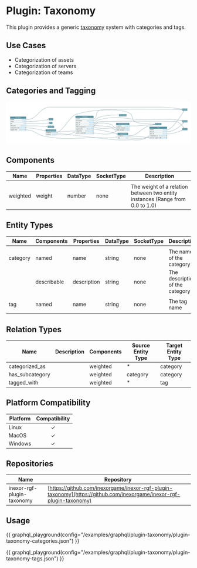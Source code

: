 # Plugin: Taxonomy

This plugin provides a generic [taxonomy](https://en.wikipedia.org/wiki/Taxonomy) system with categories and tags.

## Use Cases

* Categorization of assets
* Categorization of servers
* Categorization of teams

## Categories and Tagging

[![Taxonomy](images/plugin_taxonomy.png)](images/plugin_taxonomy.png)

## Components

| Name      | Properties | DataType | SocketType | Description                                                                   |
|-----------|------------|----------|------------|-------------------------------------------------------------------------------|
|           |
| weighted  | weight     | number   | none       | The weight of a relation between two entity instances (Range from 0.0 to 1.0) |

## Entity Types

| Name     | Components  | Properties  | DataType | SocketType | Description                     |
|----------|-------------|-------------|----------|------------|---------------------------------|
||
| category | named       | name        | string   | none       | The name of the category        |
|          | describable | description | string   | none       | The description of the category |
||
| tag      | named       | name        | string   | none       | The tag name                    |
||

## Relation Types

| Name            | Description | Components | Source Entity Type | Target Entity Type |
|-----------------|-------------|------------|--------------------|--------------------|
| categorized_as  |             | weighted   | *                  | category           |
| has_subcategory |             | weighted   | category           | category           |
| tagged_with     |             | weighted   | *                  | tag                |

## Platform Compatibility

| Platform | Compatibility |
|----------|:-------------:|
| Linux    |       ✓       |
| MacOS    |       ✓       |
| Windows  |       ✓       |

## Repositories

| Name                       | Repository                                                                                                            |
|----------------------------|-----------------------------------------------------------------------------------------------------------------------|
| inexor-rgf-plugin-taxonomy | [https://github.com/inexorgame/inexor-rgf-plugin-taxonomy](https://github.com/inexorgame/inexor-rgf-plugin-taxonomy)  |

## Usage

{{ graphql_playground(config="/examples/graphql/plugin-taxonomy/plugin-taxonomy-categories.json") }}

{{ graphql_playground(config="/examples/graphql/plugin-taxonomy/plugin-taxonomy-tags.json") }}
